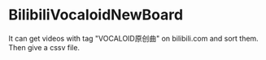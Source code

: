 # BilibiliVocaloidNewBoard
It can get videos with tag "VOCALOID原创曲" on bilibili.com and sort them. Then give a cssv file.

